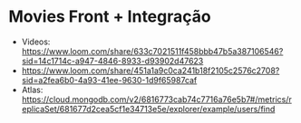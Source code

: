 # Movies Front + Integração
* Videos: https://www.loom.com/share/633c7021511f458bbb47b5a387106546?sid=14c1714c-a947-4846-8933-d93902d47623
* https://www.loom.com/share/451a1a9c0ca241b18f2105c2576c2708?sid=a2fea6b0-4a93-41ee-9630-1d9f65987caf
* Atlas: https://cloud.mongodb.com/v2/6816773cab74c7716a76e5b7#/metrics/replicaSet/681677d2cea5cf1e34713e5e/explorer/example/users/find
 
